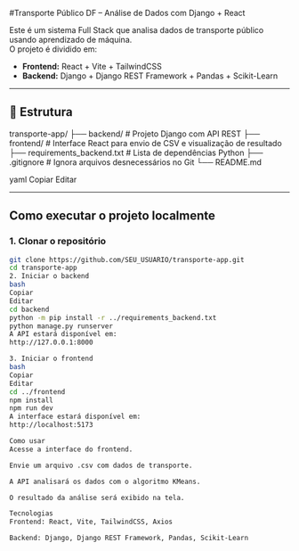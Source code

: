 #Transporte Público DF – Análise de Dados com Django + React

Este é um sistema Full Stack que analisa dados de transporte público usando aprendizado de máquina.  
O projeto é dividido em:

- **Frontend:** React + Vite + TailwindCSS
- **Backend:** Django + Django REST Framework + Pandas + Scikit-Learn

---

## 📁 Estrutura

transporte-app/
├── backend/ # Projeto Django com API REST
├── frontend/ # Interface React para envio de CSV e visualização de resultado
├── requirements_backend.txt # Lista de dependências Python
├── .gitignore # Ignora arquivos desnecessários no Git
└── README.md

yaml
Copiar
Editar

---

## Como executar o projeto localmente

### 1. Clonar o repositório

```bash
git clone https://github.com/SEU_USUARIO/transporte-app.git
cd transporte-app
2. Iniciar o backend
bash
Copiar
Editar
cd backend
python -m pip install -r ../requirements_backend.txt
python manage.py runserver
A API estará disponível em:
http://127.0.0.1:8000

3. Iniciar o frontend
bash
Copiar
Editar
cd ../frontend
npm install
npm run dev
A interface estará disponível em:
http://localhost:5173

Como usar
Acesse a interface do frontend.

Envie um arquivo .csv com dados de transporte.

A API analisará os dados com o algoritmo KMeans.

O resultado da análise será exibido na tela.

Tecnologias
Frontend: React, Vite, TailwindCSS, Axios

Backend: Django, Django REST Framework, Pandas, Scikit-Learn

